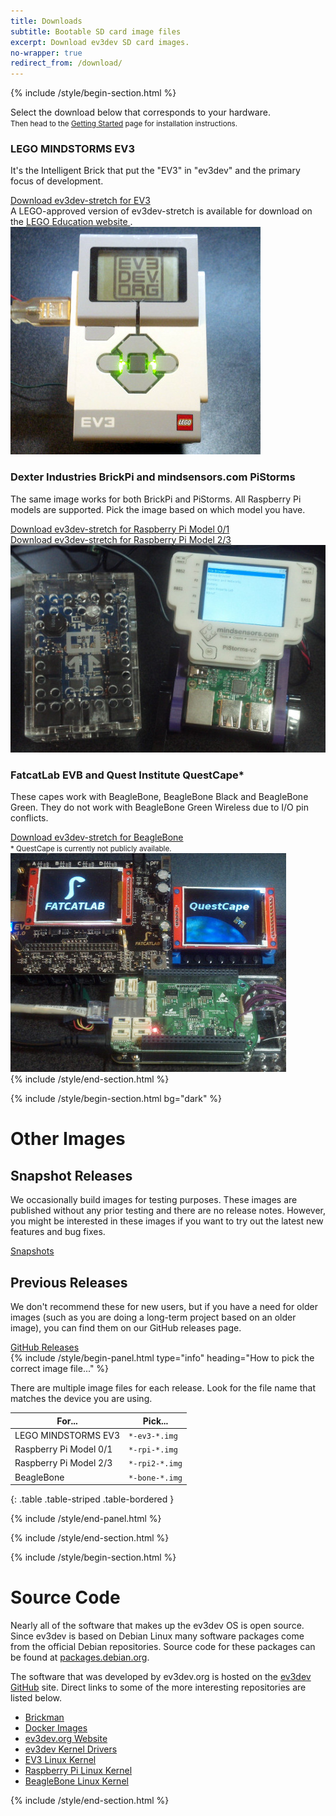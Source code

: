 ```yaml
---
title: Downloads
subtitle: Bootable SD card image files
excerpt: Download ev3dev SD card images.
no-wrapper: true
redirect_from: /download/
---
```


{% include /style/begin-section.html %}
<div class="row margin-bottom-xl">
    <div class="col-sm-12">
        <p class="lead">
            <span class="glyphicon glyphicon-download"></span>
            Select the download below that corresponds to your hardware.
            <br/>
            <small>
                Then head to the <a href="/docs/getting-started/#step-2-flash-the-sd-card">Getting Started</a>
                page for installation instructions.
            </small>
        </p>
    </div>
</div>
<div class="row margin-bottom-xl">
    <div class="col-sm-8">
        <div class="margin-bottom-md">
            <h3>LEGO MINDSTORMS EV3</h3>
            <p>
                It's the Intelligent Brick that put the "EV3" in "ev3dev" and
                the primary focus of development.
            </p>
        </div>
        <!-- <div class="margin-bottom-md">
            <a data-release-link-platform="ev3_beta" class="btn btn-lg btn-default" href="https://github.com/ev3dev/ev3dev/releases">
                <span class="glyphicon glyphicon-download-alt"></span>
                Download ev3dev-buster beta for EV3
            </a>
        </div> -->
        <div class="margin-bottom-md">
            <a data-release-link-platform="ev3" class="btn btn-lg btn-primary" href="https://github.com/ev3dev/ev3dev/releases">
                <span class="glyphicon glyphicon-download-alt"></span>
                Download ev3dev-stretch for EV3
            </a>
        </div>
        <div class="margin-bottom-md">
            <div class="panel panel-default">
                <div class="panel-body">
                    A LEGO-approved version of ev3dev-stretch is available for download on the 
                    <a href="https://education.lego.com/en-us/support/mindstorms-ev3/python-for-ev3">LEGO Education website <i class="fa fa-external-link"></i></a>.
                </div>
            </div>
        </div>
    </div>
    <div class="col-sm-4 hidden-xs">
        <img src="/images/downloads/ev3.jpg" class="img-responsive" alt="LEGO MINDSTORMS EV3">
    </div>
</div>
<div class="row margin-bottom-xl">
    <div class="col-sm-8">
        <div class="margin-bottom-md">
            <h3>Dexter Industries BrickPi and mindsensors.com PiStorms</h3>
            <p>
                The same image works for both BrickPi and PiStorms.
                All Raspberry Pi models are supported. Pick the image based
                on which model you have.
            </p>
        </div>
        <!-- <div class="margin-bottom-md">
            <a data-release-link-platform="rpi_beta" class="btn btn-md btn-default" href="https://github.com/ev3dev/ev3dev/releases">
                <span class="glyphicon glyphicon-download-alt"></span>
                Download ev3dev-buster beta for Raspberry Pi Model 0/1
            </a>
        </div>
        <div class="margin-bottom-md">
            <a data-release-link-platform="rpi2_beta" class="btn btn-md btn-default" href="https://github.com/ev3dev/ev3dev/releases">
                <span class="glyphicon glyphicon-download-alt"></span>
                Download ev3dev-buster beta for Raspberry Pi Model 2/3
            </a>
        </div> -->
        <div class="margin-bottom-md">
            <a data-release-link-platform="rpi" class="btn btn-md btn-primary" href="https://github.com/ev3dev/ev3dev/releases">
                <span class="glyphicon glyphicon-download-alt"></span>
                Download ev3dev-stretch for Raspberry Pi Model 0/1
            </a>
        </div>
        <div class="margin-bottom-md">
            <a data-release-link-platform="rpi2" class="btn btn-md btn-primary" href="https://github.com/ev3dev/ev3dev/releases">
                <span class="glyphicon glyphicon-download-alt"></span>
                Download ev3dev-stretch for Raspberry Pi Model 2/3
            </a>
        </div>
    </div>
    <div class="col-sm-4">
        <img src="/images/downloads/brickpi-and-pistorms.jpg" class="img-responsive" alt="BrickPi and PiStorms">
    </div>
</div>
<div class="row margin-bottom-xl">
    <div class="col-sm-8">
        <div class="margin-bottom-md">
            <h3>FatcatLab EVB and Quest Institute QuestCape*</h3>
            <p>
                These capes work with BeagleBone, BeagleBone Black and BeagleBone
                Green. They do not work with BeagleBone Green Wireless due to
                I/O pin conflicts.
            </p>
        </div>
        <!-- <div class="margin-bottom-md">
            <a data-release-link-platform="bone_beta" class="btn btn-md btn-default" href="https://github.com/ev3dev/ev3dev/releases">
                <span class="glyphicon glyphicon-download-alt"></span>
                Download ev3dev-buster beta for BeagleBone
            </a>
        </div> -->
        <div class="margin-bottom-md">
            <a data-release-link-platform="bone" class="btn btn-md btn-primary" href="https://github.com/ev3dev/ev3dev/releases">
                <span class="glyphicon glyphicon-download-alt"></span>
                Download ev3dev-stretch for BeagleBone
            </a>
        </div>
        <div class="margin-bottom-md">
            <small>* QuestCape is currently not publicly available.</small>
        </div>
    </div>
    <div class="col-sm-4 hidden-xs">
        <img src="/images/downloads/fatcatlab-and-questcape.jpg" class="img-responsive" alt="EVB and QuestCape">
    </div>
</div>
{% include /style/end-section.html %}

{% include /style/begin-section.html bg="dark" %}
<div class="row">
    <h1>Other Images</h1>
</div>
<div class="row">
    <div class="col-md-6">
        <h2>Snapshot Releases</h2>
        <p>
            We occasionally build images for testing purposes. These images
            are published without any prior testing and there are no release
            notes. However, you might be interested in these images if you
            want to try out the latest new features and bug fixes.
        </p>
        <div class="margin-top-md">
            <a class="btn btn-md btn-primary" href="https://oss.jfrog.org/list/oss-snapshot-local/org/ev3dev/brickstrap/">
                <span class="glyphicon glyphicon-link"></span>
                Snapshots
            </a>
        </div>
    </div>
    <div class="col-md-6">
        <h2>Previous Releases</h2>
        <p>
            We don't recommend these for new users, but if you have a need
            for older images (such as you are doing a long-term project based
            on an older image), you can find them on our GitHub releases page.
        </p>
        <div class="margin-top-md">
            <a class="btn btn-md btn-primary" href="https://github.com/ev3dev/ev3dev/releases">
                <span class="glyphicon glyphicon-link"></span>
                GitHub Releases
            </a>
        </div>
    </div>
</div>
<div class="row margin-top-xl">
<div class="col-md-12 margin-top-xl">
{% include /style/begin-panel.html type="info" heading="How to pick the correct image file..." %}

There are multiple image files for each release. Look for
the file name that matches the device you are using.

For...                 | Pick...
-----------------------|----------------
LEGO MINDSTORMS EV3    | `*-ev3-*.img`
Raspberry Pi Model 0/1 | `*-rpi-*.img`
Raspberry Pi Model 2/3 | `*-rpi2-*.img`
BeagleBone             | `*-bone-*.img`
{: .table .table-striped .table-bordered }

{% include /style/end-panel.html %}
</div>
</div>
{% include /style/end-section.html %}

{% include /style/begin-section.html %}

# Source Code

Nearly all of the software that makes up the ev3dev OS is open source.
Since ev3dev is based on Debian Linux many software packages come
from the official Debian repositories. Source code for these packages
can be found at [packages.debian.org](https://packages.debian.org).

The software that was developed by ev3dev.org is hosted on the
[ev3dev GitHub](https://github.com/ev3dev) site. Direct
links to some of the more interesting repositories are listed below.

* [Brickman](https://github.com/ev3dev/brickman)
* [Docker Images](https://github.com/ev3dev/docker-library)
* [ev3dev.org Website](https://github.com/ev3dev/ev3dev.github.io)
* [ev3dev Kernel Drivers](https://github.com/ev3dev/lego-linux-drivers)
* [EV3 Linux Kernel](https://github.com/ev3dev/ev3-kernel)
* [Raspberry Pi Linux Kernel](https://github.com/ev3dev/rpi-kernel)
* [BeagleBone Linux Kernel](https://github.com/ev3dev/bb.org-kernel)

{% include /style/end-section.html %}
